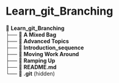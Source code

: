 
# Learn_git_Branching

📁 **Learn_git_Branching**  
├── 📁 **A Mixed Bag**  
├── 📁 **Advanced Topics**  
├── 📁 **Introduction_sequence**  
├── 📁 **Moving Work Around**  
├── 📁 **Ramping Up**  
├── 📄 **README.md**  
└── 📁 **.git** (hidden)